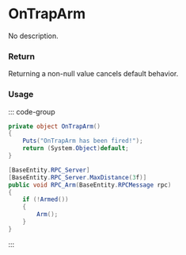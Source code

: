 # OnTrapArm
<Badge type="info" text="Traps"/><Badge type="danger" text="Carbon Compatible"/><Badge type="warning" text="Oxide Compatible"/>
No description.
### Return
Returning a non-null value cancels default behavior.

### Usage
::: code-group
```csharp [Example]
private object OnTrapArm()
{
	Puts("OnTrapArm has been fired!");
	return (System.Object)default;
}
```
```csharp [Source — Assembly-CSharp @ BearTrap]
[BaseEntity.RPC_Server]
[BaseEntity.RPC_Server.MaxDistance(3f)]
public void RPC_Arm(BaseEntity.RPCMessage rpc)
{
	if (!Armed())
	{
		Arm();
	}
}

```
:::
